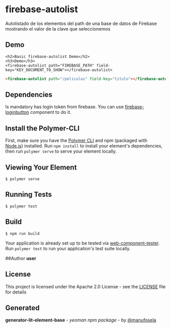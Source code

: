 # firebase-autolist

Autolistado de los elementos del path de una base de datos de Firebase mostrando el valor de la clave que seleccionemos

## Demo

```
<h2>Basic firebase-autolist Demo</h2>
<h3>Demo</h3>
<firebase-autolist path="FIREBASE_PATH" field-key="KEY_DOCUMENT_TO_SHOW"></firebase-autolist>

```
<!---
```
<custom-element-demo>
  <template>
    <link rel="import" href="firebase-autolist.html">
    <next-code-block></next-code-block>
  </template>
</custom-element-demo>
```
-->

```html
<firebase-autolist path="/peliculas" field-key="titulo"></firebase-autolist>
```

## Dependencies
Is mandatory has login token from firebase.
You can use [firebase-loginbutton](https://github.com/manufosela/firebase-loginbutton) component to do it.

## Install the Polymer-CLI

First, make sure you have the [Polymer CLI](https://www.npmjs.com/package/polymer-cli) and npm (packaged with [Node.js](https://nodejs.org)) installed. Run `npm install` to install your element's dependencies, then run `polymer serve` to serve your element locally.

## Viewing Your Element

```
$ polymer serve
```

## Running Tests

```
$ polymer test
```

## Build
```
$ npm run build
```

Your application is already set up to be tested via [web-component-tester](https://github.com/Polymer/web-component-tester). Run `polymer test` to run your application's test suite locally.

##Author
**user**

## License

This project is licensed under the Apache 2.0 License - see the [LICENSE](LICENSE) file for details

## Generated

**generator-lit-element-base** - *yeoman npm package* - by [@manufosela](https://github.com/manufosela/generator-litelement-webcomponent)